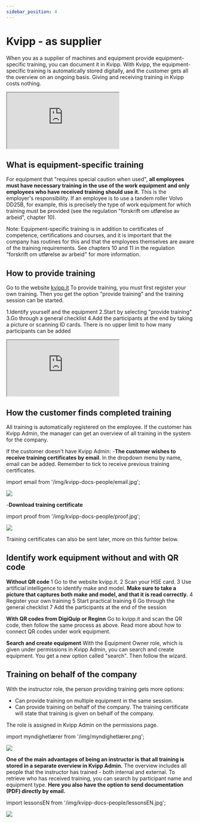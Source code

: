```yaml
---
sidebar_position: 4
---
```

# Kvipp - as supplier

When you as a supplier of machines and equipment provide equipment-specific training, you can document it in Kvipp. With Kvipp, the equipment-specific training is automatically stored digitally, and the customer gets all the overview on an ongoing basis. Giving and receiving training in Kvipp costs nothing.

<div style={{ aspectRatio: '16/9' }}>
  <iframe
    title="overlevering"
    src="https://videos.dyntube.com/iframes/0VNLXVkRKUelml743oLuAA"
    style={{ width: '100%', height: '100%' }}
  ></iframe>
</div>

## What is equipment-specific training
For equipment that "requires special caution when used", **all employees must have necessary training in the use of the work equipment and only employees who have received training should use it.** This is the employer's responsibility. If an employee is to use a tandem roller Volvo DD25B, for example, this is precisely the type of work equipment for which training must be provided (see the regulation "forskrift om utførelse av arbeid", chapter 10).

Note: Equipment-specific training is in addition to certificates of competence, certifications and courses, and it is important that the company has routines for this and that the employees themselves are aware of the training requirements. See chapters 10 and 11 in the regulation "forskrift om utførelse av arbeid" for more information.

## How to provide training
Go to the website [kvipp.it](https://kvipp.it)
To provide training, you must first register your own training. Then you get the option "provide training" and the training session can be started.

1.Identify yourself and the equipment
2.Start by selecting "provide training"
3.Go through a general checklist
4.Add the participants at the end by taking a picture or scanning ID cards. There is no upper limit to how many participants can be added

<div style={{ aspectRatio: '16/9' }}>
  <iframe
    title="vernerunde"
    src="https://videos.dyntube.com/iframes/YyUBl77xl02ZSwS52q8JCw"
    style={{ width: '100%', height: '100%' }}
  ></iframe>
</div>

## How the customer finds completed training
All training is automatically registered on the employee. If the customer has Kvipp Admin, the manager can get an overview of all training in the system for the company.

If the customer doesn't have Kvipp Admin:
-**The customer wishes to receive training certificates by email**. In the dropdown menu by name, email can be added. Remember to tick to receive previous training certificates.

import email from '/img/kvipp-docs-people/email.jpg';

<img src={email} style={{width:500}} />

-**Download training certificate**

import proof from '/img/kvipp-docs-people/proof.jpg';

<img src={proof} style={{width:200}} />

Training certificates can also be sent later, more on this furhter below.

## Identify work equipment without and with QR code

**Without QR code**
1 Go to the website kvipp.it.
2 Scan your HSE card.
3 Use artificial intelligence to identify make and model. **Make sure to take a picture that captures both make and model, and that it is read correctly.**
4 Register your own training
5 Start practical training
6 Go through the general checklist
7 Add the participants at the end of the session

**With QR codes from DigiQuip or Reginn**
Go to kvipp.it and scan the QR code, then follow the same process as above. Read more about how to connect QR codes under work equipment.

**Search and create equipment**
With the Equipment Owner role, which is given under permissions in Kvipp Admin, you can search and create equipment. You get a new option called "search". Then follow the wizard.

## Training on behalf of the company

With the instructor role, the person providing training gets more options:
- Can provide training on multiple equipment in the same session.
- Can provide training on behalf of the company. The training certificate will state that training is given on behalf of the company.

The role is assigned in Kvipp Admin on the permissions page.

import myndighetlærer from '/img/myndighetlærer.png';

<img src={myndighetlærer} style={{width:700}} />

**One of the main advantages of being an instructor is that all training is stored in a separate overview in Kvipp Admin.** The overview includes all people that the instructor has trained - both internal and external. To retrieve who has received training, you can search by participant name and equipment type. **Here you also have the option to send documentation (PDF) directly by email.**

import lessonsEN from '/img/kvipp-docs-people/lessonsEN.jpg';

 <img src={lessonsEN} style={{width:700}} />